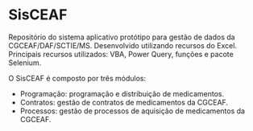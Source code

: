 # SisCEAF
Repositório do sistema aplicativo protótipo para gestão de dados da CGCEAF/DAF/SCTIE/MS.
Desenvolvido utilizando recursos do Excel. 
Principais recursos utilizados: VBA, Power Query, funções e pacote Selenium.

O SisCEAF é composto por três módulos:
- Programação: programação e distribuição de medicamentos.
- Contratos: gestão de contratos de medicamentos da CGCEAF.
- Processos: gestão de processos de aquisição de medicamentos da CGCEAF.
